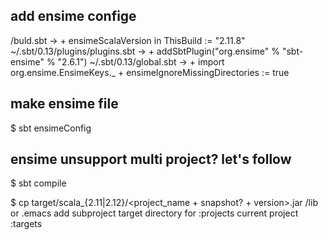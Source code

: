## add ensime confige
<project root>/buld.sbt
 -> + ensimeScalaVersion in ThisBuild := "2.11.8"
~/.sbt/0.13/plugins/plugins.sbt
 -> + addSbtPlugin("org.ensime" % "sbt-ensime" % "2.6.1")
~/.sbt/0.13/global.sbt
 ->
    + import org.ensime.EnsimeKeys._
    + ensimeIgnoreMissingDirectories := true

## make ensime file
$ sbt ensimeConfig

## ensime unsupport multi project? let's follow
$ sbt compile

$ cp target/scala_{2.11|2.12}/<project_name + snapshot? + version>.jar <current project>/lib
or
.emacs add subproject target directory for :projects current project :targets

